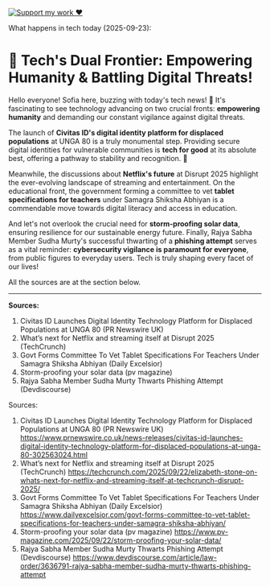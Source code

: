 [![Support my work ❤️](https://img.shields.io/badge/Support%20my%20work%20❤️-orange?style=for-the-badge&logo=patreon&logoColor=white)](https://www.patreon.com/c/evertonics)

What happens in tech today (2025-09-23):

# 🚀 Tech's Dual Frontier: Empowering Humanity & Battling Digital Threats!

Hello everyone! Sofia here, buzzing with today's tech news! 🤩 It's fascinating to see technology advancing on two crucial fronts: **empowering humanity** and demanding our constant vigilance against digital threats.

The launch of **Civitas ID's digital identity platform for displaced populations** at UNGA 80 is a truly monumental step. Providing secure digital identities for vulnerable communities is **tech for good** at its absolute best, offering a pathway to stability and recognition. 👏

Meanwhile, the discussions about **Netflix's future** at Disrupt 2025 highlight the ever-evolving landscape of streaming and entertainment. On the educational front, the government forming a committee to vet **tablet specifications for teachers** under Samagra Shiksha Abhiyan is a commendable move towards digital literacy and access in education.

And let's not overlook the crucial need for **storm-proofing solar data**, ensuring resilience for our sustainable energy future. Finally, Rajya Sabha Member Sudha Murty's successful thwarting of a **phishing attempt** serves as a vital reminder: **cybersecurity vigilance is paramount for everyone**, from public figures to everyday users. Tech is truly shaping every facet of our lives!

All the sources are at the section below.

---
**Sources:**
1.  Civitas ID Launches Digital Identity Technology Platform for Displaced Populations at UNGA 80 (PR Newswire UK)
2.  What’s next for Netflix and streaming itself at Disrupt 2025 (TechCrunch)
3.  Govt Forms Committee To Vet Tablet Specifications For Teachers Under Samagra Shiksha Abhiyan (Daily Excelsior)
4.  Storm-proofing your solar data (pv magazine)
5.  Rajya Sabha Member Sudha Murty Thwarts Phishing Attempt (Devdiscourse)

Sources:
1. Civitas ID Launches Digital Identity Technology Platform for Displaced Populations at UNGA 80 (PR Newswire UK)
   https://www.prnewswire.co.uk/news-releases/civitas-id-launches-digital-identity-technology-platform-for-displaced-populations-at-unga-80-302563024.html
2. What’s next for Netflix and streaming itself at Disrupt 2025 (TechCrunch)
   https://techcrunch.com/2025/09/22/elizabeth-stone-on-whats-next-for-netflix-and-streaming-itself-at-techcrunch-disrupt-2025/
3. Govt Forms Committee To Vet Tablet Specifications For Teachers Under Samagra Shiksha Abhiyan (Daily Excelsior)
   https://www.dailyexcelsior.com/govt-forms-committee-to-vet-tablet-specifications-for-teachers-under-samagra-shiksha-abhiyan/
4. Storm-proofing your solar data (pv magazine)
   https://www.pv-magazine.com/2025/09/22/storm-proofing-your-solar-data/
5. Rajya Sabha Member Sudha Murty Thwarts Phishing Attempt (Devdiscourse)
   https://www.devdiscourse.com/article/law-order/3636791-rajya-sabha-member-sudha-murty-thwarts-phishing-attempt